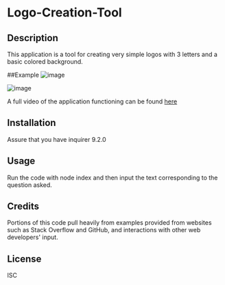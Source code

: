 # Logo-Creation-Tool

## Description

This application is a tool for creating very simple logos with 3 letters and a basic colored background.

##Example
![image](https://github.com/JBowen96/Logo-Creation-Tool/assets/139276635/30e64b90-09e8-46d7-94a0-8bf277e43590)

![image](https://github.com/JBowen96/Logo-Creation-Tool/assets/139276635/d277fdb2-8ce9-4c5f-9cb6-396a20c8e725)



A full video of the application functioning can be found [here]([https://github.com/JBowen96/README-Gen/blob/main/Video/2023-09-25%2011-07-19.mp4](https://github.com/JBowen96/Logo-Creation-Tool/blob/main/Resources/2023-10-02%2013-59-17.mp4))

## Installation
Assure that you have inquirer 9.2.0

## Usage

Run the code with node index and then input the text corresponding to the question asked.

## Credits
Portions of this code pull heavily from examples provided from websites such as Stack Overflow and GitHub, and interactions with other web developers' input.

## License
ISC
